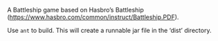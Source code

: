 A Battleship game based on Hasbro’s Battleship (https://www.hasbro.com/common/instruct/Battleship.PDF).

Use `ant` to build. This will create a runnable jar file in the ‘dist’ directory.


